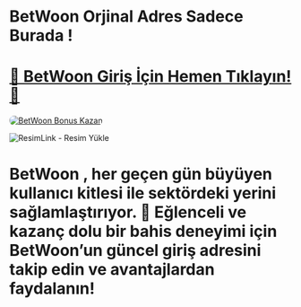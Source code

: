 # BetWoon Orjinal Adres Sadece Burada !

# <a href="https://cutt.ly/BetwoonLink" title="BetWoon Giriş Adresi">🔗 BetWoon Giriş İçin Hemen Tıklayın!🔗</a>

<a href="https://cutt.ly/BetwoonLink" title="BetWoon Bonus Fırsatları">
    <img src="https://i.ibb.co/5K7Ks6w/zzzz3.gif" alt="BetWoon Bonus Kazan" style="max-width:100%; height:auto; border-radius:8px;">
</a>
<div class="description">

<img src="https://r.resimlink.com/7OZJzHT.jpg" title="ResimLink - Resim Yükle" alt="ResimLink - Resim Yükle"></a>
 
# <p>BetWoon , her geçen gün büyüyen kullanıcı kitlesi ile sektördeki yerini sağlamlaştırıyor. 🌟 Eğlenceli ve kazanç dolu bir bahis deneyimi için BetWoon’un güncel giriş adresini takip edin ve avantajlardan faydalanın!</p>
